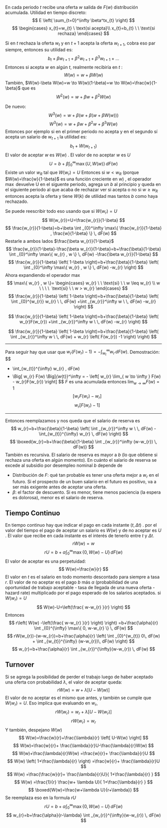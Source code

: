 En cada periodo $t$ recibe una oferta $w$ salida de $F(w)$ distribución acumulada.
Utilidad en tiempo discreto:
$$
E \left( \sum_{t=0}^\infty \beta^tx_{t} \right) 
$$
$$
\begin{cases}
x_{t}=w_{t} \ \text{si acepta}\\
x_{t}=b_{t} \ \ \text{si rechaza}
\end{cases}
$$

Si en $t$ rechaza la oferta $w_{t}$ y en $t+1$ acepta la oferta $w_{t+1}$, cobra eso par siempre, entonces su utilidad es:
$$b_{t} + \beta w_{t+1}+\beta^2 w_{t+1} + \beta^3 w_{t+1} +\dots$$
Entonces si acepta $w$ en algún $t$, realmente recibiría en $t$ :
$$
W(w)=w+\beta W(w)
$$
También, $W(w)-\beta W(w)=w \to W(w)(1-\beta)=w \to W(w)=\frac{w}{1-\beta}$
que es
$$
W^2(w)=w+\beta w+\beta^2 W(w) 
$$

De nuevo:
$$
W^3(w)=w+\beta \left( w+\beta \left( w+\beta W(w)  \right)  \right) 
$$
$$
W^3(w)=w+\beta  w+\beta^2 w+\beta^3 W(w) $$
Entonces por ejemplo si en el primer periodo no acepta y en el segundo sí acepta un salario de $w_{t+1}$ la utilidad es:
$$
b_{t} + W(w_{t+1})
$$
El valor de aceptar $w$ es $W(w)$ . El valor de no aceptar $w$ es $U$
$$
U=b+\beta \int _{0}^\infty \max\{ U,W(w) \} \, dF(w)
$$Existe un valor $w_{R}$ tal que $W(w_{r})=U$
Entonces si $w<w_{R}$ (porque $W(w)=\frac{w}{1-\beta}$ es una función creciente en $w$) , el operador $\max$ devuelve U en el siguente periodo, agrega un $b$ al principio y queda en el siguiente periodo al que acaba de rechazar ver si acepta o no 
si $w\geq w_{R}$ entonces acepta la oferta y tiene $W(k)$ de utilidad mas tantos $b$ como haya rechazado.

Se puede reescribir todo eso usando que si $W(w_{r})=U$
$$
W(w_{r})=U=\frac{w_{r}}{1-\beta}
$$
$$
\frac{w_{r}}{1-\beta}=b+\beta \int _{0}^\infty \max\{ \frac{w_{r}}{1-\beta} , \frac{w}{1-\beta} \} \, dF(w)
$$
Restarle a ambos lados $\frac{\beta w_{r}}{1-\beta}$
$$
\frac{w_{r}}{1-\beta}-\frac{\beta w_{r}}{1-\beta}=b+\frac{\beta}{1-\beta} \int _{0}^\infty \max\{ w_{r} , w \} \, dF(w) -\frac{\beta w_{r}}{1-\beta}
$$
$$
\frac{w_{r}}{1-\beta} \left( 1-\beta \right)=b+\frac{\beta}{1-\beta} \left(   \int _{0}^\infty \max\{ w_{r} , w \} \, dF(w) -w_{r} \right) 
$$
Ahora expandiendo el operador $\max$
$$
\max\{ w_{r} , w \}=
\begin{cases}
w_{r} \ \ \text{si} \ \ w \leq w_{r}  \\
w \ \ \ \  \text{si} \ \ w > w_{r}
\end{cases}
$$
$$
\frac{w_{r}}{1-\beta} \left( 1-\beta \right)=b+\frac{\beta}{1-\beta} \left(   \int _{0}^{w_{r}} w_{r}  \ \, dF(w) +\int _{w_{r}}^\infty w \ \, dF(w) -w_{r} \right) 
$$

$$
\frac{w_{r}}{1-\beta} \left( 1-\beta \right)=b+\frac{\beta}{1-\beta} \left(  w_{r}F(w_{r}) +\int _{w_{r}}^\infty w \ \, dF(w) -w_{r} \right) 
$$

$$
\frac{w_{r}}{1-\beta} \left( 1-\beta \right)=b+\frac{\beta}{1-\beta} \left( \int _{w_{r}}^\infty w \ \, dF(w)  + w_{r} \left( F(w_{r}) -1 \right)   \right) 
$$

---
Para seguir hay que usar que  $w_{r} \left( F(w_{r}) -1 \right)=- \int_{w_{t}}^{\infty} w_{r} \, dF(w)$. Demostración:
$$
- \int_{w_{t}}^{\infty} w_{r} \, dF(w) 
$$
$$
- \Big[ w_{r} F(w) \Big]_{w_{t}}^\infty  = - \left[ w_{r} \lim_{ w \to \infty } F(w) - w_{r}F(w_{r}) \right]
$$
$F$ es una acumulada entonces $\lim_{ w \to \infty } F(w)=1$
$$
\left[  w_{r}F(w_{r}) - w_{r} \right]
$$
$$
w_{r} \left[  F(w_{r}) -  1\right]
$$
---
Entonces reemplazamos y nos queda que el salario de reserva es
$$
w_{r}=b+\frac{\beta}{1-\beta} \left( \int _{w_{r}}^\infty w \ \, dF(w)  - \int_{w_{t}}^{\infty} w_{r} \, dF(w)  \right) 
$$
$$
\boxed{w_{r}=b+\frac{\beta}{1-\beta}   \int _{w_{r}}^\infty (w-w_{r}) \, dF(w)}
$$
También es recursiva. El salario de reserva es mayor a $b$ (lo que obtiene si rechaza una oferta en algún momento). En cuánto el salario de reserva se excede al subsidio por desempleo nominal $b$ depende de
- Distribución de $F$: qué tan probable es tener una oferta mejor a $w_{r}$ en el futuro. Si el prospecto de un buen salario en el futuro es positivo, va a ser más exigente antes de aceptar una oferta.
- $\beta$: el factor de descuento. Si es menor, tiene menos paciencia (la espera es dolorosa), menor es el salario de reserva.

## Tiempo Continuo
En tiempo continuo hay que indicar el pago en cada instante $(t, \Delta t)$ . por el valor del tiempo el pago de aceptar un salario es $W(w)$ y de no aceptar es $U$ . El valor que recibe en cada instante es el interés de tenerlo entre $t$ y $\Delta t$.
$$
rW(w)=w
$$
$$
rU=b+\alpha \int _{0}^{\infty} \max\{ 0, W(w)-U \} \, dF(w) 
$$El valor de aceptar es una perpetuidad:
$$
W(w)=\frac{w}{r}
$$
El valor en $t$ es el salario en todo momento descontado para siempre a tasa $r$. 
El valor de no aceptar es el pago $b$ más $\alpha$ (probabilidad de una oportunidad de trabajo aceptable - tasa de llegada de una nueva oferta - hazard rate) multiplicado por el pago esperado de los salarios aceptados.
si $W(w_{r})=U$ 
$$
W(w)-U=\left(\frac{ w-w_{r} }{r} \right) 
$$
Entonces
$$
r\left( W(w) -\left(\frac{ w-w_{r} }{r} \right)  \right) =b+\frac{\alpha}{r} \int _{0}^{\infty} \max\{ 0, w-w_{r}  \} \, dF(w) 
$$
$$
rW(w_{r})-(w-w_{r})=b+\frac{\alpha}{r} \left(  \int _{0}^{w_{t}} 0\, dF(w) +  \int _{w_{t}}^{\infty} (w-w_{r})\, dF(w)  \right) 
$$
$$
w_{r}=b+\frac{\alpha}{r} \int _{w_{r}}^{\infty}(w-w_{r}) \, dF(w) 
$$
## Turnover
Si se agrega la posibilidad de perder el trabajo luego de haber aceptado una oferta con probabilidad $\lambda$, el valor de aceptar queda:
$$
rW(w)=w+\lambda \left[ U-W(w) \right] 
$$
El valor de no aceptar es el mismo que antes, y también se cumple que $W(w_{r})=U$. 
Eso implica que evaluando en $w_{r}$,
$$
rW(w_{r})=w_{r}+\lambda \left[ U-W(w_{r}) \right] 
$$
$$
rW(w_{r})=w_{r}
$$
Y también, despejano $W(w)$
$$
W(w)=\frac{w}{r}+\frac{\lambda}{r} \left[ U-W(w) \right] 
$$
$$
W(w)=\frac{w}{r}+  \frac{\lambda}{r}U-\frac{\lambda}{r}W(w) 
$$
$$
W(w)+\frac{\lambda}{r}W(w) =\frac{w}{r}+  \frac{\lambda}{r}U
$$
$$
W(w) \left( 1+\frac{\lambda}{r} \right)  =\frac{w}{r}+  \frac{\lambda}{r}U
$$
$$
W(w)   =\frac{\frac{w}{r}+  \frac{\lambda}{r}U}{ 1+\frac{\lambda}{r} }
$$
$$
W(w)   =\frac{1}{r} \frac{w+  \lambda U}{ 1+\frac{\lambda}{r} }
$$
$$
\boxed{W(w)=\frac{w+\lambda U}{r+\lambda}}
$$
Se reemplaza eso en la formula $rU$
$$
rU=b+\alpha \int _{0}^{\infty} \max\{ 0, W(w)-U \} \, dF(w) 
$$
$$
w_{r}=b+\frac{\alpha}{r-\lambda} \int _{w_{r}}^{\infty}(w-w_{r}) \, dF(w) 
$$

